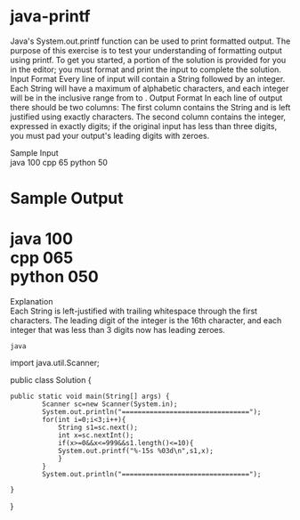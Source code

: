 # java-printf
Java's System.out.printf function can be used to print formatted output. The purpose of this exercise is to test your understanding of formatting output using printf.  To get you started, a portion of the solution is provided for you in the editor; you must format and print the input to complete the solution.  Input Format  Every line of input will contain a String followed by an integer. Each String will have a maximum of  alphabetic characters, and each integer will be in the inclusive range from  to .  Output Format  In each line of output there should be two columns: The first column contains the String and is left justified using exactly  characters. The second column contains the integer, expressed in exactly  digits; if the original input has less than three digits, you must pad your output's leading digits with zeroes.  

Sample Input  
java 100 
cpp 65 
python 50 

Sample Output
================================ 
java           100  
cpp            065  
python         050  
================================ 
Explanation  
Each String is left-justified with trailing whitespace through the first  characters. The leading digit of the integer is the 16th character, and each integer that was less than 3 digits now has leading zeroes.

`````java`````

import java.util.Scanner;

public class Solution {

    public static void main(String[] args) {
            Scanner sc=new Scanner(System.in);
            System.out.println("================================");
            for(int i=0;i<3;i++){
                String s1=sc.next();
                int x=sc.nextInt();
                if(x>=0&&x<=999&&s1.length()<=10){
                System.out.printf("%-15s %03d\n",s1,x);
                }
            }
            System.out.println("================================");

    }
}




